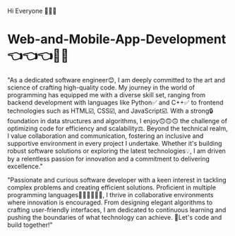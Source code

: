 
Hi Everyone 👋👋👋
# Web-and-Mobile-App-Development👈👈👈🧑‍💻

"As a dedicated software engineer😊, I am deeply committed to the art and science of crafting high-quality code. My journey in the world of programming has equipped me with a diverse skill set, ranging from backend development with languages like Python✅ and C++✅ to frontend technologies such as HTML☑️, CSS☑️, and JavaScript☑️. With a strong🔒 foundation in data structures and algorithms, I enjoy🙃🙃🙃 the challenge of optimizing code for efficiency and scalability⚖️. Beyond the technical realm, I value collaboration and communication, fostering an inclusive and supportive environment in every project I undertake. Whether it's building robust software solutions or exploring the latest technologies💡, I am driven by a relentless passion for innovation and a commitment to delivering excellence."


"Passionate and curious software developer with a keen interest in tackling complex problems and creating efficient solutions. Proficient in multiple programming languages🧑‍💻🧑‍💻🧑‍💻, I thrive in collaborative environments where innovation is encouraged. From designing elegant algorithms to crafting user-friendly interfaces, I am dedicated to continuous learning and pushing the boundaries of what technology can achieve. 📌Let's code and build together!"
